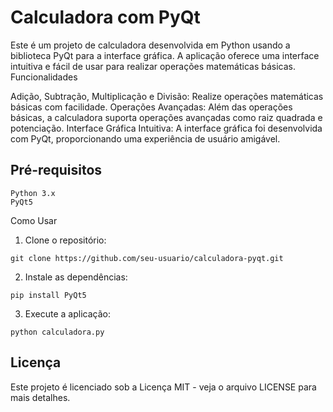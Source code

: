 # Calculadora com PyQt

Este é um projeto de calculadora desenvolvida em Python usando a biblioteca PyQt para a interface gráfica. A aplicação oferece uma interface intuitiva e fácil de usar para realizar operações matemáticas básicas.
Funcionalidades

  Adição, Subtração, Multiplicação e Divisão: Realize operações matemáticas básicas com facilidade.
  Operações Avançadas: Além das operações básicas, a calculadora suporta operações avançadas como raiz quadrada e potenciação.
  Interface Gráfica Intuitiva: A interface gráfica foi desenvolvida com PyQt, proporcionando uma experiência de usuário amigável.


 ## Pré-requisitos 

    Python 3.x
    PyQt5

Como Usar

  1. Clone o repositório:

    git clone https://github.com/seu-usuario/calculadora-pyqt.git

  2. Instale as dependências:
     
    pip install PyQt5

  3. Execute a aplicação:

    python calculadora.py

## Licença

Este projeto é licenciado sob a Licença MIT - veja o arquivo LICENSE para mais detalhes.
